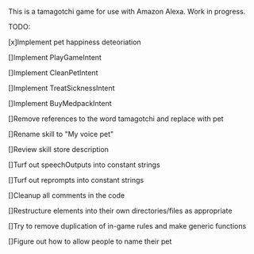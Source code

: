 This is a tamagotchi game for use with Amazon Alexa.
Work in progress.

TODO:

[x]Implement pet happiness deteoriation

[]Implement PlayGameIntent

[]Implement CleanPetIntent

[]Implement TreatSicknessIntent

[]Implement BuyMedpackIntent

[]Remove references to the word tamagotchi and replace with pet

[]Rename skill to "My voice pet"

[]Review skill store description

[]Turf out speechOutputs into constant strings

[]Turf out reprompts into constant strings

[]Cleanup all comments in the code

[]Restructure elements into their own directories/files as appropriate

[]Try to remove duplication of in-game rules and make generic functions

[]Figure out how to allow people to name their pet